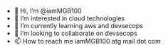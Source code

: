 - 👋 Hi, I’m @iamMGB100
- 👀 I’m interested in cloud technologies
- 🌱 I’m currently learning aws and devsecops
- 💞️ I’m looking to collaborate on devsecops
- 📫 How to reach me iamMGB100 atg mail dot com

<!---
iamMGB100/iamMGB100 is a ✨ special ✨ repository because its `README.md` (this file) appears on your GitHub profile.
You can click the Preview link to take a look at your changes.
--->
